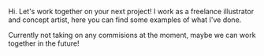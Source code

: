 Hi.
Let's work together on your next project!
I work as a freelance illustrator and concept artist, here you can find some examples of what I've done.

Currently not taking on any commisions at the moment, maybe we can work together in the future!